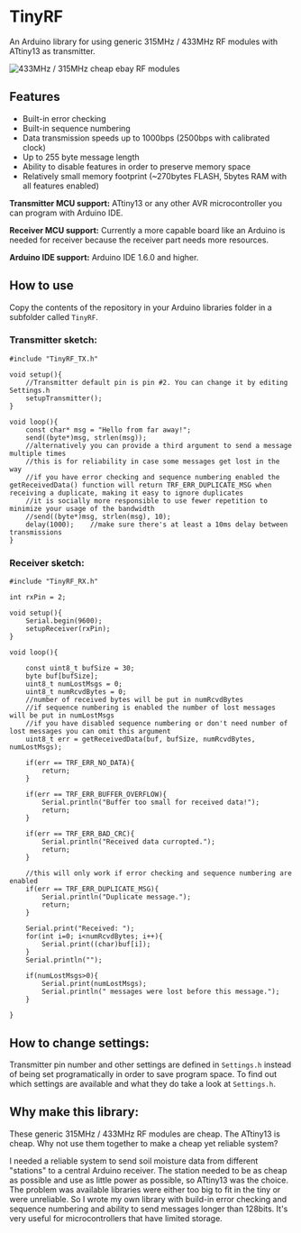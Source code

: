 # TinyRF

An Arduino library for using generic 315MHz / 433MHz RF modules with ATtiny13 as transmitter.

![433MHz / 315MHz cheap ebay RF modules](https://repository-images.githubusercontent.com/293609741/4b910480-f297-11ea-96e6-fd41628b4086)

## Features
* Built-in error checking
* Built-in sequence numbering
* Data transmission speeds up to 1000bps (2500bps with calibrated clock)
* Up to 255 byte message length
* Ability to disable features in order to preserve memory space
* Relatively small memory footprint (~270bytes FLASH, 5bytes RAM with all features enabled)

**Transmitter MCU support:** ATtiny13 or any other AVR microcontroller you can program with Arduino IDE.

**Receiver MCU support:** Currently a more capable board like an Arduino is needed for receiver because the receiver part needs more resources.

**Arduino IDE support:** Arduino IDE 1.6.0 and higher.

## How to use
Copy the contents of the repository in your Arduino libraries folder in a subfolder called `TinyRF`.

### Transmitter sketch:
```
#include "TinyRF_TX.h"

void setup(){
	//Transmitter default pin is pin #2. You can change it by editing Settings.h
	setupTransmitter();
}

void loop(){
	const char* msg = "Hello from far away!";
	send((byte*)msg, strlen(msg));
	//alternatively you can provide a third argument to send a message multiple times
	//this is for reliability in case some messages get lost in the way
	//if you have error checking and sequence numbering enabled the getReceivedData() function will return TRF_ERR_DUPLICATE_MSG when receiving a duplicate, making it easy to ignore duplicates
	//it is socially more responsible to use fewer repetition to minimize your usage of the bandwidth
	//send((byte*)msg, strlen(msg), 10);
	delay(1000);	//make sure there's at least a 10ms delay between transmissions
}
```

### Receiver sketch:
```
#include "TinyRF_RX.h"

int rxPin = 2;

void setup(){
	Serial.begin(9600);
	setupReceiver(rxPin);
}

void loop(){

	const uint8_t bufSize = 30;
	byte buf[bufSize];
	uint8_t numLostMsgs = 0;
	uint8_t numRcvdBytes = 0;
	//number of received bytes will be put in numRcvdBytes
	//if sequence numbering is enabled the number of lost messages will be put in numLostMsgs
	//if you have disabled sequence numbering or don't need number of lost messages you can omit this argument
	uint8_t err = getReceivedData(buf, bufSize, numRcvdBytes, numLostMsgs);

	if(err == TRF_ERR_NO_DATA){
		return;
	}

	if(err == TRF_ERR_BUFFER_OVERFLOW){
		Serial.println("Buffer too small for received data!");
		return;
	}

	if(err == TRF_ERR_BAD_CRC){
		Serial.println("Received data curropted.");
		return;
	}

	//this will only work if error checking and sequence numbering are enabled
	if(err == TRF_ERR_DUPLICATE_MSG){
		Serial.println("Duplicate message.");
		return;
	}

	Serial.print("Received: ");
	for(int i=0; i<numRcvdBytes; i++){
		Serial.print((char)buf[i]);
	}
	Serial.println("");

	if(numLostMsgs>0){
		Serial.print(numLostMsgs);
		Serial.println(" messages were lost before this message.");
	}
	
}
```

## How to change settings:
Transmitter pin number and other settings are defined in `Settings.h` instead of being set programatically in order to save program space. To find out which settings are available and what they do take a look at `Settings.h`. 

## Why make this library:
These generic 315MHz / 433MHz RF modules are cheap. The ATtiny13 is cheap. Why not use them together to make a cheap yet reliable system? 

I needed a reliable system to send soil moisture data from different "stations" to a central Arduino receiver. The station needed to be as cheap as possible and use as little power as possible, so ATtiny13 was the  choice. The problem was available libraries were either too big to fit in the tiny or were unreliable. So I wrote my own library with build-in error checking and sequence numbering and ability to send messages longer than 128bits. It's very useful for microcontrollers that have limited storage.